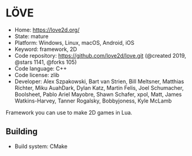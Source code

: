 # LÖVE

- Home: https://love2d.org/
- State: mature
- Platform: Windows, Linux, macOS, Android, iOS
- Keyword: framework, 2D
- Code repository: https://github.com/love2d/love.git (@created 2019, @stars 1141, @forks 105)
- Code language: C++
- Code license: zlib
- Developer: Alex Szpakowski, Bart van Strien, Bill Meltsner, Matthias Richter, Miku AuahDark, Dylan Katz, Martin Felis, Joel Schumacher, Boolsheet, Pablo Ariel Mayobre, Shawn Schafer, xpol, Matt, James Watkins-Harvey, Tanner Rogalsky, Bobbyjoness, Kyle McLamb

Framework you can use to make 2D games in Lua.

## Building

- Build system: CMake
